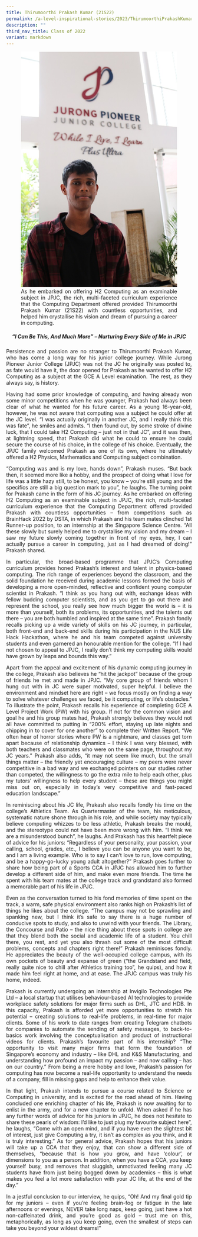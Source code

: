 ```yaml
---
title: Thirumoorthi Prakash Kumar (21S22)
permalink: /a-level-inspirational-stories/2023/ThirumoorthiPrakashKumar/
description: ""
third_nav_title: Class of 2022
variant: markdown
---
```

<div align="justify">

<figure>
<img src="/images/Accomplishment/2023%20inspiring/9Thirumoorthi Prakash Kumar.jpg">
<figcaption>As he embarked on offering H2 Computing as an examinable subject in JPJC, the rich, multi-faceted curriculum experience that the Computing Department offered provided Thirumoorthi Prakash Kumar (21S22) with countless opportunities, and helped him crystallise his vision and dream of pursuing a career in computing.</figcaption></figure>

<center><h5>“I Can Be This, And Much More” – Nurturing Every Side of Me in JPJC</h5></center>
	

<p>Persistence and passion are no stranger to Thirumoorthi Prakash Kumar, who has come a long way for his junior college journey. While Jurong Pioneer Junior College (JPJC) was not the JC he originally was posted to, as fate would have it, the door opened for Prakash as he wanted to offer H2 Computing as a subject at the GCE A Level examination. The rest, as they always say, is history.</p>

<p>Having had some prior knowledge of computing, and having already won some minor competitions when he was younger, Prakash had always been clear of what he wanted for his future career. As a young 16-year-old, however, he was not aware that computing was a subject he could offer at the JC level. “I was actually originally in another JC, and I really think this was fate”, he smiles and admits. “I then found out, by some stroke of divine luck, that I could take H2 Computing – just not in that JC”, and it was then, at lightning speed, that Prakash did what he could to ensure he could secure the course of his choice, in the college of his choice. Eventually, the JPJC family welcomed Prakash as one of its own, where he ultimately offered a H2 Physics, Mathematics and Computing subject combination.</p>

<p>“Computing was and is my love, hands down”, Prakash muses. “But back then, it seemed more like a hobby, and the prospect of doing what I love for life was a little hazy still, to be honest, you know – you’re still young and the specifics are still a big question mark to you”, he laughs. The turning point for Prakash came in the form of his JC journey. As he embarked on offering H2 Computing as an examinable subject in JPJC, the rich, multi-faceted curriculum experience that the Computing Department offered provided Prakash with countless opportunities – from competitions such as BrainHack 2022 by DSTA, in which Prakash and his team mates clinched 1st Runner-up position, to an internship at the Singapore Science Centre. “All these slowly but surely helped me to crystallise my vision and my dream – I saw my future slowly coming together in front of my eyes, hey, I can actually pursue a career in computing, just as I had dreamed of doing!” Prakash shared.</p>

<p>In particular, the broad-based programme that JPJC’s Computing curriculum provides honed Prakash’s interest and talent in physics-based computing. The rich range of experiences beyond the classroom, and the solid foundation he received during academic lessons formed the basis of developing a more open-minded, reflective and confident young computer scientist in Prakash. “I think as you hang out with, exchange ideas with fellow budding computer scientists, and as you get to go out there and represent the school, you really see how much bigger the world is – it is more than yourself, both its problems, its opportunities, and the talents out there – you are both humbled and inspired at the same time”. Prakash fondly recalls picking up a wide variety of skills on his JC journey, in particular, both front-end and back-end skills during his participation in the NUS Life Hack Hackathon, where he and his team competed against university students and even garnered an honourable mention for the college. “If I had not chosen to appeal to JPJC, I really don’t think my computing skills would have grown by leaps and bounds this way.”</p>

<p>Apart from the appeal and excitement of his dynamic computing journey in the college, Prakash also believes he “hit the jackpot” because of the group of friends he met and made in JPJC. “My core group of friends whom I hung out with in JC were super motivated, super helpful. I believe the environment and mindset here are right – we focus mostly on finding a way to solve whatever challenges we faced, be it computing, or life’s obstacles.” To illustrate the point, Prakash recalls his experience of completing GCE A Level Project Work (PW) with his group. If not for the common vision and goal he and his group mates had, Prakash strongly believes they would not all have committed to putting in “200% effort, staying up late nights and chipping in to cover for one another” to complete their Written Report. “We often hear of horror stories where PW is a nightmare, and classes get torn apart because of relationship dynamics – I think I was very blessed, with both teachers and classmates who were on the same page, throughout my JC years.” Prakash also adds, “it may not seem like much, but the small things matter – the friendly yet encouraging culture – my peers were never competitive in a bad way and we exchanged pointers on our studies rather than competed, the willingness to go the extra mile to help each other, plus my tutors’ willingness to help every student – these are things you might miss out on, especially in today’s very competitive and fast-paced education landscape.”</p>

<p>In reminiscing about his JC life, Prakash also recalls fondly his time on the college’s Athletics Team. As Quartermaster of the team, his meticulous, systematic nature shone through in his role, and while society may typically believe computing whizzes to be less athletic, Prakash breaks the mould, and the stereotype could not have been more wrong with him. “I think we are a misunderstood bunch”, he laughs. And Prakash has this heartfelt piece of advice for his juniors: “Regardless of your personality, your passion, your calling, school, grades, etc., I believe you can be anyone you want to be, and I am a living example. Who is to say I can’t love to run, love computing, and be a happy-go-lucky young adult altogether?” Prakash goes further to share how being part of a Sports CCA in JPJC has allowed him to further develop a different side of him, and make even more friends. The time he spent with his team mates at the college track and grandstand also formed a memorable part of his life in JPJC.</p>

<p>Even as the conversation turned to his fond memories of time spent on the track, a warm, safe physical environment also ranks high on Prakash’s list of things he likes about the college. “The campus may not be sprawling and spanking new, but I think it’s safe to say there is a huge number of conducive spots to study, and also to unwind with your friends. The Library, the Concourse and Patio – the nice thing about these spots in college are that they blend both the social and academic life of a student. You chill there, you rest, and yet you also thrash out some of the most difficult problems, concepts and chapters right there!” Prakash reminisces fondly. He appreciates the beauty of the well-occupied college campus, with its own pockets of beauty and expanse of green (“the Grandstand and field, really quite nice to chill after Athletics training too”, he quips), and how it made him feel right at home, and at ease. The JPJC campus was truly his home, indeed.</p>

<p>Prakash is currently undergoing an internship at Invigilo Technologies Pte Ltd – a local startup that utilises behaviour-based AI technologies to provide workplace safety solutions for major firms such as DHL, JTC and HDB. In this capacity, Prakash is afforded yet more opportunities to stretch his potential – creating solutions to real-life problems, in real-time for major clients. Some of his work to date ranges from creating Telegram chatbots for companies to automate the sending of safety messages, to back-to-basics work involving the conceptualisation and product of instructional videos for clients. Prakash’s favourite part of his internship? “The opportunity to visit many major firms that form the foundation of Singapore’s economy and industry – like DHL and K&amp;S Manufacturing, and understanding how profound an impact my passion – and now calling – has on our country.” From being a mere hobby and love, Prakash’s passion for computing has now become a real-life opportunity to understand the needs of a company, fill in missing gaps and help to enhance their value.</p>

<p>In that light, Prakash intends to pursue a course related to Science or Computing in university, and is excited for the road ahead of him. Having concluded one enriching chapter of his life, Prakash is now awaiting for to enlist in the army, and for a new chapter to unfold. When asked if he has any further words of advice for his juniors in JPJC, he does not hesitate to share these pearls of wisdom: I’d like to just plug my favourite subject here”, he laughs, “Come with an open mind, and if you have even the slightest bit of interest, just give Computing a try, it isn’t as complex as you think, and it is truly interesting.” As for general advice, Prakash hopes that his juniors will take up a CCA that they enjoy, that can show a different side of themselves, “because that is how you grow, and have ‘colour’, or dimensions to you as a person. In addition, when you have a CCA, you keep yourself busy, and removes that sluggish, unmotivated feeling many JC students have from just being bogged down by academics – this is what makes you feel a lot more satisfaction with your JC life, at the end of the day.”</p>

<p>In a jestful conclusion to our interview, he quips, “Oh! And my final gold tip for my juniors – even if you’re feeling brain-fog or fatigue in the late afternoons or evenings, NEVER take long naps, keep going, just have a hot non-caffeinated drink, and you’re good as gold – trust me on this, metaphorically, as long as you keep going, even the smallest of steps can take you beyond your wildest dreams!”</p></div>